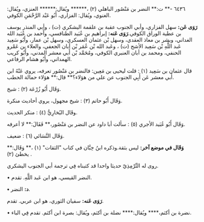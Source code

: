 ٦٤٣٦ -** ت:** النضر بن مَنْصُور الباهلي (٢) ،****** ويُقال:****** العنزي، ويُقال: الغنوي، ويُقال: الفزاري، أَبُو عَبْد الرَّحْمَنِ الكوفي.

**رَوَى عَن:** سهل الفزاري، وأبي الجنوب عقبة بن علقمة اليشكري (ت) ، وأبي المنذر يوسف بن عطية الوراق الكوفي.**رَوَى عَنه:** إبراهيم بن عُبَيد الطنافسي، وأَحمد بن عُبَيد الله الغداني، وبشر بن معاذ العقدي، وسهل بْن عثمان العسكري، وسهل بْن عمار، وأَبُو سَعِيد عَبد اللَّهِ بْن سَعِيد الأشج (ت) ، وعَبد الله بْن عُمَر بْن أبان الجعفي، والعلاء بن عَمْرو الحنفي، ومحمد بن أبان العنبري الكوفي، ومُحَمَّد بْن أَبي معشر المدني، وأَبُو كريب الهمداني، وأَبُو هشام الرفاعي.

قال عثمان بن سَعِيد (١) : قلت ليحيى بن مَعِين: فالنضر بن مَنْصُور تعرفه، يروي عَنْهُ ابن أَبي معشر عَن أَبِي الجنوب عن علي من هؤلاء؟** قال:** هؤلاء حمالة الحطب.

وَقَال أَبُو زُرْعَة (٢) : شيخ.

وَقَال أَبُو حاتم (٣) : شيخ مجهول، يروي أحاديث منكرة.

وقَال البُخارِيُّ (٤) : منكر الحديث.

وَقَال أَبُو عُبَيد الأجري (٥) : سألت أبا داود عن النضر بن مَنْصُور،** فَقَالَ:** لا أعرفه.

وَقَال النَّسَائي (٦) : ضعيف.

**وَقَال في موضع آخر:** ليس بثقة.وذكره ابنُ حِبَّان في كتاب "الثقات" (١) ،** وَقَال:** يخطئ (٢) .

روى له التِّرْمِذِيّ حديثا واحدا قد كتبناه فِي ترجمة أبي الجنوب اليشكري.

• النضر القيسي، هو ابن عَبد اللَّهِ. تقدم.

**• د:** النضر.

**رَوَى عَنه:** سفيان الثوري، هو ابن عربي. تقدم.

• نضرة بن أكثم،**** ويُقال:**** نضلة بن أكثم، ويُقال: بصرة ابن أكثم. تقدم فِي الباء.
